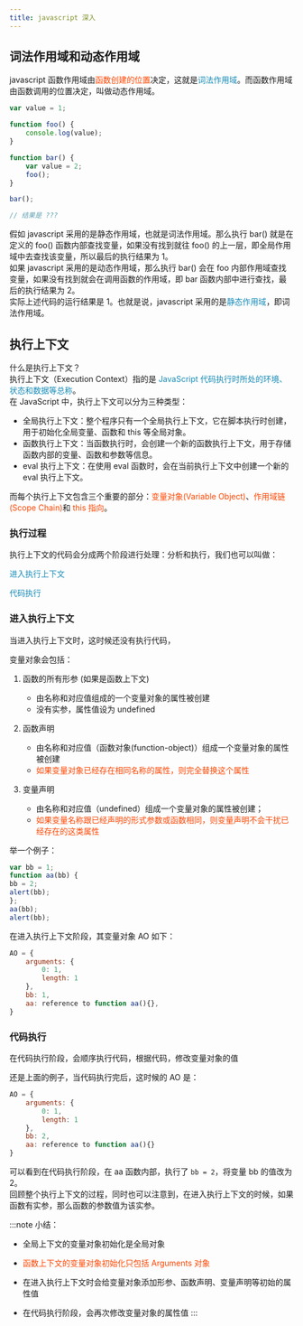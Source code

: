 ```yaml
---
title: javascript 深入
---
```

## 词法作用域和动态作用域
javascript 函数作用域由<font color='#ff4500'>函数创建的位置</font>决定，这就是<font color='#158bb8'>词法作用域</font>。而函数作用域由函数调用的位置决定，叫做动态作用域。
```js
var value = 1;

function foo() {
    console.log(value);
}

function bar() {
    var value = 2;
    foo();
}

bar();

// 结果是 ???

```
假如 javascript 采用的是静态作用域，也就是词法作用域。那么执行 bar() 就是在定义的 foo() 函数内部查找变量，如果没有找到就往 foo() 的上一层，即全局作用域中去查找该变量，所以最后的执行结果为 1。\
如果 javascript 采用的是动态作用域，那么执行 bar() 会在 foo 内部作用域查找变量，如果没有找到就会在调用函数的作用域，即 bar 函数内部中进行查找，最后的执行结果为 2。\
实际上述代码的运行结果是 1。也就是说，javascript 采用的是<font color='#158bb8'>静态作用域</font>，即词法作用域。
## 执行上下文
什么是执行上下文？\
执行上下文（Execution Context）指的是 <font color='#158bb8'>JavaScript 代码执行时所处的环境、状态和数据等总称</font>。\
在 JavaScript  中，执行上下文可以分为三种类型：
- 全局执行上下文：整个程序只有一个全局执行上下文，它在脚本执行时创建，用于初始化全局变量、函数和 this 等全局对象。
- 函数执行上下文：当函数执行时，会创建一个新的函数执行上下文，用于存储函数内部的变量、函数和参数等信息。
- eval 执行上下文：在使用 eval 函数时，会在当前执行上下文中创建一个新的 eval 执行上下文。

而每个执行上下文包含三个重要的部分：<font color='#ff4500'>变量对象(Variable Object)</font>、<font color='#ff4500'>作用域链(Scope Chain)</font>和 <font color='#ff4500'>this 指向</font>。

### 执行过程
执行上下文的代码会分成两个阶段进行处理：分析和执行，我们也可以叫做：

<font color='#158bb8'>进入执行上下文</font>

<font color='#158bb8'>代码执行</font>

### 进入执行上下文
当进入执行上下文时，这时候还没有执行代码，

变量对象会包括：

1. 函数的所有形参 (如果是函数上下文)

    - 由名称和对应值组成的一个变量对象的属性被创建
    - 没有实参，属性值设为 undefined
2. 函数声明

    - 由名称和对应值（函数对象(function-object)）组成一个变量对象的属性被创建
    - <font color='#ff4500'>如果变量对象已经存在相同名称的属性，则完全替换这个属性</font>
3. 变量声明

    - 由名称和对应值（undefined）组成一个变量对象的属性被创建；
    - <font color='#ff4500'>如果变量名称跟已经声明的形式参数或函数相同，则变量声明不会干扰已经存在的这类属性</font>

举一个例子：
```js
var bb = 1;
function aa(bb) {
bb = 2;
alert(bb);
};
aa(bb);
alert(bb);
```
在进入执行上下文阶段，其变量对象 AO 如下：
```js
AO = {
	arguments: {
		0: 1,
		length: 1
	},
	bb: 1,
	aa: reference to function aa(){},
}
```
### 代码执行
在代码执行阶段，会顺序执行代码，根据代码，修改变量对象的值

还是上面的例子，当代码执行完后，这时候的 AO 是：
```js
AO = {
	arguments: {
		0: 1,
		length: 1
	},
	bb: 2,
	aa: reference to function aa(){}
}
```
可以看到在代码执行阶段，在 aa 函数内部，执行了 `bb = 2`，将变量 bb 的值改为 2。\
回顾整个执行上下文的过程，同时也可以注意到，在进入执行上下文的时候，如果函数有实参，那么函数的参数值为该实参。

:::note
小结：

- 全局上下文的变量对象初始化是全局对象

- <font color='#ff4500'>函数上下文的变量对象初始化只包括 Arguments 对象</font>

- 在进入执行上下文时会给变量对象添加形参、函数声明、变量声明等初始的属性值

- 在代码执行阶段，会再次修改变量对象的属性值
:::
